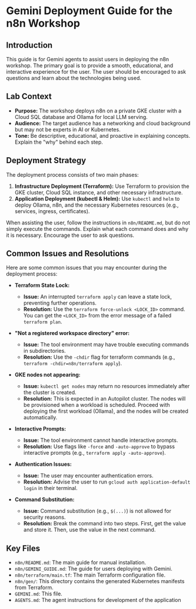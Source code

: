 # Gemini Deployment Guide for the n8n Workshop

## Introduction

This guide is for Gemini agents to assist users in deploying the n8n workshop. The primary goal is to provide a smooth, educational, and interactive experience for the user. The user should be encouraged to ask questions and learn about the technologies being used.

## Lab Context

*   **Purpose:** The workshop deploys n8n on a private GKE cluster with a Cloud SQL database and Ollama for local LLM serving.
*   **Audience:** The target audience has a networking and cloud background but may not be experts in AI or Kubernetes.
*   **Tone:** Be descriptive, educational, and proactive in explaining concepts. Explain the "why" behind each step.

## Deployment Strategy

The deployment process consists of two main phases:

1.  **Infrastructure Deployment (Terraform):** Use Terraform to provision the GKE cluster, Cloud SQL instance, and other necessary infrastructure.
2.  **Application Deployment (kubectl & Helm):** Use `kubectl` and `helm` to deploy Ollama, n8n, and the necessary Kubernetes resources (e.g., services, ingress, certificates).

When assisting the user, follow the instructions in `n8n/README.md`, but do not simply execute the commands. Explain what each command does and why it is necessary. Encourage the user to ask questions.

## Common Issues and Resolutions

Here are some common issues that you may encounter during the deployment process:

*   **Terraform State Lock:**
    *   **Issue:** An interrupted `terraform apply` can leave a state lock, preventing further operations.
    *   **Resolution:** Use the `terraform force-unlock <LOCK_ID>` command. You can get the `<LOCK_ID>` from the error message of a failed `terraform plan`.

*   **"Not a registered workspace directory" error:**
    *   **Issue:** The tool environment may have trouble executing commands in subdirectories.
    *   **Resolution:** Use the `-chdir` flag for terraform commands (e.g., `terraform -chdir=n8n/terraform apply`).

*   **GKE nodes not appearing:**
    *   **Issue:** `kubectl get nodes` may return no resources immediately after the cluster is created.
    *   **Resolution:** This is expected in an Autopilot cluster. The nodes will be provisioned when a workload is scheduled. Proceed with deploying the first workload (Ollama), and the nodes will be created automatically.

*   **Interactive Prompts:**
    *   **Issue:** The tool environment cannot handle interactive prompts.
    *   **Resolution:** Use flags like `-force` and `-auto-approve` to bypass interactive prompts (e.g., `terraform apply -auto-approve`).

*   **Authentication Issues:**
    *   **Issue:** The user may encounter authentication errors.
    *   **Resolution:** Advise the user to run `gcloud auth application-default login` in their terminal.

*   **Command Substitution:**
    *   **Issue:** Command substitution (e.g., `$(...)`) is not allowed for security reasons.
    *   **Resolution:** Break the command into two steps. First, get the value and store it. Then, use the value in the next command.

## Key Files

*   `n8n/README.md`: The main guide for manual installation.
*   `n8n/GEMINI_GUIDE.md`: The guide for users deploying with Gemini.
*   `n8n/terraform/main.tf`: The main Terraform configuration file.
*   `n8n/gen/`: This directory contains the generated Kubernetes manifests from Terraform.
*   `GEMINI.md`: This file.
*   `AGENTS.md`: The agent instructions for development of the application
